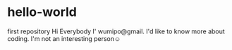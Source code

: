 # hello-world
first repository
Hi Everybody
I' wumipo@gmail. I'd like to know more about coding. I'm not an interesting person☺
